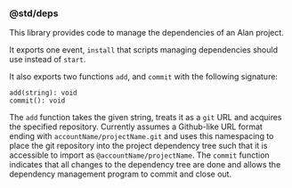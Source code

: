### @std/deps

This library provides code to manage the dependencies of an Alan project.

It exports one event, `install` that scripts managing dependencies should use instead of `start`.

It also exports two functions `add`, and `commit` with the following signature:

```
add(string): void
commit(): void
```

The `add` function takes the given string, treats it as a `git` URL and acquires the specified repository. Currently assumes a Github-like URL format ending with `accountName/projectName.git` and uses this namespacing to place the git repository into the project dependency tree such that it is accessible to import as `@accountName/projectName`. The `commit` function indicates that all changes to the dependency tree are done and allows the dependency management program to commit and close out.
